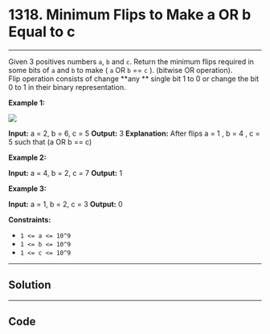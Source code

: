 # 1318. Minimum Flips to Make a OR b Equal to c

---

Given 3 positives numbers `a`, `b` and `c`. Return the minimum flips required in some bits of `a` and `b` to make ( `a` OR `b` == `c` ). (bitwise OR operation).  
Flip operation consists of change **any **  single bit 1 to 0 or change the bit 0 to 1 in their binary representation.

 

**Example 1:**

![](https://assets.leetcode.com/uploads/2020/01/06/sample_3_1676.png)


**Input:** a = 2, b = 6, c = 5
**Output:** 3
**Explanation:** After flips a = 1 , b = 4 , c = 5 such that (a OR b == c)

**Example 2:**


**Input:** a = 4, b = 2, c = 7
**Output:** 1


**Example 3:**


**Input:** a = 1, b = 2, c = 3
**Output:** 0


 

**Constraints:**

  * `1 <= a <= 10^9`
  * `1 <= b <= 10^9`
  * `1 <= c <= 10^9`

---

## Solution



---

## Code
```python


```
